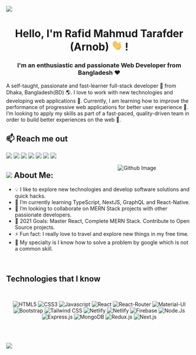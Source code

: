 ![](https://raw.githubusercontent.com/halfrost/halfrost/master/icons/header_.png)

<h1 align="center"> Hello, I'm Rafid Mahmud Tarafder (Arnob) <img src="https://raw.githubusercontent.com/ABSphreak/ABSphreak/master/gifs/Hi.gif" width="30px"> ! </h1>

<h3 align="center">I'm an enthusiastic and passionate Web Developer from Bangladesh ❤</h3>  

A self-taught, passionate and fast-learner full-stack developer 🎯 from Dhaka, Bangladesh(BD) 🌎. I love to work with new technologies and developing web applications 🔭. Currently, I am learning how to improve the performance of progressive web applications for better user experience 🌱. I’m looking to apply my skills as part of a fast-paced, quality-driven team in order to build better experiences on the web 🚀. 


<div align="left">
  
## :mailbox: Reach me out

[<img src="https://img.shields.io/badge/Portfolio-%23000000.svg?&style=flat-square&logo=react&logoColor=61DAFB">](https://arnobtarafder.web.app/)
[<img src="https://img.shields.io/badge/Gmail-D14836?style=flat-square&logo=gmail&logoColor=white">](https://mail.google.com/mail/?view=cm&fs=1&to=rmtarnob@gmail.com)
[<img src="https://img.shields.io/badge/facebook-%231877F2.svg?&style=flat-square&logo=facebook&logoColor=white">](https://www.facebook.com/arnob.tarafder.2058/)
[<img src="https://img.shields.io/badge/linkedin-%230077B5.svg?&style=flat-square&logo=linkedin&logoColor=white">](https://www.linkedin.com/in/rafid-mahmud-tarafder-0386b122a/)
[<img height="30" src="https://img.shields.io/badge/Twitter-1DA1F2?style=flat-square&logo=twitter&logoColor=white">](https://twitter.com/arnob_tarafder) 
[<img src="https://img.shields.io/badge/Medium-12100E?style=flat-square&logo=medium&logoColor=white">](https://arnobtarafder.medium.com/)
[<img src="https://img.shields.io/badge/instagram-%23E4405F.svg?&style=flat-square&logo=instagram&logoColor=white">](https://www.instagram.com/arnob_tarafder/)

</div>

<img width="40%" align="right" alt="Github Image" src="https://media.giphy.com/media/V21UwO1oh2nswmq08I/giphy.gif" />

## <img src="https://media.giphy.com/media/WUlplcMpOCEmTGBtBW/giphy.gif" width="40"> **About Me:**

- 💡 I like to explore new technologies and develop software solutions and quick hacks.
- 🌱 I’m currently learning TypeScript, NextJS, GraphQL and React-Native.
- 👯 I’m looking to collaborate on MERN Stack projects with other passionate developers.
- 🥅 2021 Goals: Master React, Complete MERN Stack. Contribute to Open Source projects.
- ⚡ Fun fact: I really love to travel and explore new things in my free time.
- 📝 My specialty is I know how to solve a problem by google which is not a common skill. 

<br />


## Technologies that I know
<br>
<p align="center">
<img alt="HTML5" src="https://img.shields.io/badge/HTML5-E34F26?style=for-the-badge&logo=html5&logoColor=white" height="25"/> 
<img alt="CSS3" src="https://img.shields.io/badge/CSS3-1572B6?style=for-the-badge&logo=css3&logoColor=white" height="25"/> 
<img alt="Javascript" src="https://img.shields.io/badge/javascript-F7DF1E.svg?&style=for-the-badge&logo=javascript&logoColor=white" height="25"/> 
<img alt="React" src="https://img.shields.io/badge/React-20232A?style=for-the-badge&logo=react&logoColor=61DAFB" height="25"/> 
<img alt="React-Router" src="https://img.shields.io/badge/React_Router-CA4245?style=for-the-badge&logo=react-router&logoColor=white" height="25"/> 
<img alt="Material-UI" src="https://img.shields.io/badge/Material--UI-0081CB?style=for-the-badge&logo=material-ui&logoColor=white" height="25"/> 
<img alt="Bootstrap" src="https://img.shields.io/badge/Bootstrap-563D7C?style=for-the-badge&logo=bootstrap&logoColor=white" height="25"/> 
<img alt="Tailwind CSS" src="https://img.shields.io/badge/Tailwind_CSS-38B2AC?style=for-the-badge&logo=tailwind-css&logoColor=white" height="25"/> 
<img alt="Netlify" src="https://img.shields.io/badge/Netlify-00C7B7?style=for-the-badge&logo=netlify&logoColor=white" height="25"/> 
<img alt="Netlify" src="https://img.shields.io/badge/Heroku-430098?style=for-the-badge&logo=heroku&logoColor=white" height="25"/> 
<img alt="Firebase" src="https://img.shields.io/badge/firebase-FFCA28.svg?&style=for-the-badge&logo=firebase&logoColor=white" height="25"/> 
<img alt="Node.Js" src="https://img.shields.io/badge/Node.js-43853D?style=for-the-badge&logo=node.js&logoColor=white" height="25"/>
<img alt="Express.js" src="https://img.shields.io/badge/express.js-%23404d59.svg?style=for-the-badge&logo=express&logoColor=%2361DAFB"/>
<img alt="MongoDB" src="https://img.shields.io/badge/MongoDB-4EA94B?style=for-the-badge&logo=mongodb&logoColor=white" height="25"/>
<img alt="Redux.js" src="https://img.shields.io/badge/Redux-593D88?style=for-the-badge&logo=redux&logoColor=white" />
<img alt="Next.js" src="https://img.shields.io/badge/next.js-000000?style=for-the-badge&logo=nextdotjs&logoColor=white" />
</p><br/>

  
<br /> 




![](https://i.imgur.com/IuzIC2j.png)


